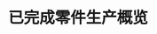---
layout: article
title: 已完成零件生产概览
description: 
  - 模板以概览的方式展示已完成的零件，并将其与订单数量对比。另外，它也显示出OEE（设备整体效率）值、订单原始信息以及下线时间。
lang: cn
weight: 1000
isDraft: true
ref: Production-Overview-Completed-Parts
category:
  - Production
  - Lean Management
  - OEE
  - Series Production
image: Production-Overview-Done-Parts_CN.png
image_thumbnail: Production-Overview-Done-Parts_CN_thumbnail.png
download: Production-Overview-Done-Parts_CN.pbmx
overview_description:
overview_benefits:
overview_data_sources:
---